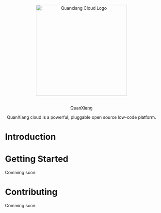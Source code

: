 <p align="center">
  <a href="https://docs.clouden.io" target="blank"><img src="https://qxp-public.pek3b.qingstor.com/qxp_vertical_logo.svg" width="300" alt="Quanxiang Cloud Logo" /></a>
</p>
<p align="center">
  <br/>
  <a href="https://docs.clouden.io" target="blank">
    QuanXiang
  </a>
</p>
<p align="center">
 QuanXiang cloud is a powerful, pluggable open source low-code platform.
</p>

# Introduction


# Getting Started

Comming soon

# Contributing


Comming soon
